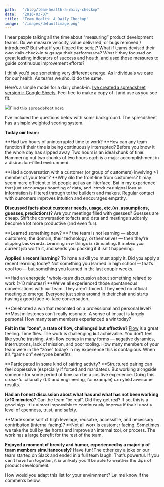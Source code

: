 ```yaml
---
path:	"/blog/team-health-a-daily-checkup"
date:	"2016-03-07"
title:	"Team Health: A Daily Checkup"
image:	"/images/defaultimage.png"
---
```


I hear people talking all the time about “measuring” product development teams. Do we measure velocity, value delivered, or bugs removed / introduced? But what if you flipped the script? What if teams devised their own daily check-in to gauge their performance? What if they focused on great leading indicators of success and health, and used those measures to guide continuous improvement efforts?

I think you’d see something very different emerge. As individuals we care for our health. As teams we should do the same.

Here’s a simple model for a daily check-in. [I’ve created a spreadsheet version in Google Sheets](https://docs.google.com/spreadsheets/d/1UF4WVf7GCi4XmmZK5V4x6W1LMGu7Rm1_aVbmw3Ltv6U/edit?usp=sharing). Feel free to make a copy of it and use as you see fit.

![](/images/0*Q7NvVjfvs3dvDzOe.)Find this spreadsheet [here](https://docs.google.com/spreadsheets/d/1hUet-D9RLR7ctg6-KW9SNNrYRbL5-zYwt9eCYxLbokE/edit?usp=sharing)

I’ve included the questions below with some background. The spreadsheet has a simple weighted scoring system.

**Today our team:**

**Had two hours of uninterrupted time to work? **How can any team function if their time is being continuously interrupted? Before you know it the whole day has slipped away. Two hours is an ideal chunk of time. Hammering out two chunks of two hours each is a major accomplishment in a distraction-filled environment.

**Had a conversation with a customer (or group of customers) involving >1 member of your team? **Why silo the front-line from customers? It may seem more efficient to let people act as an interface. But in my experience that just encourages hoarding of data, and introduces signal loss as information is filtered through to the builders and makers. Regular contact with customers improves intuition and encourages empathy.

**Discussed facts about customer needs, usage, etc.(vs. assumptions, guesses, predictions)?** Are your meetings filled with guesses? Guesses are cheap. Shift the conversation to facts and data and meetings suddenly become a lot more productive (and even fun).

**Learned something new? **If the team is not learning — about customers, the domain, their technology, or themselves — then they’re slipping backwards. Learning new things is stimulating. It makes your current job worth it, and sends you packing if it isn’t happening.

**Applied a recent learning**? To hone a skill you must apply it. Did you apply a recent learning today? Not something you learned in high school — that’s cool too — but something you learned in the last couple weeks.

**Had an energetic / whole-team discussion about something related to work (>10 minutes)? **We’ve all experienced those spontaneous conversations with our team. They aren’t forced. They need no official meeting to emerge. Everyone just spins around in their chair and starts having a good face-to-face conversation.

**Celebrated a win that resonated on a professional and personal level? **Most milestones don’t really resonate. A sense of impact is largely personal. How many team members experienced a win today?

**Felt in the “zone”, a state of flow, challenged but effective?** [Flow](https://en.wikipedia.org/wiki/Flow_%28psychology%29) is a great feeling. Time flies. The work is challenging but achievable. You don’t feel like you’re trashing. Anti-flow comes in many forms — negative dynamics, interruptions, lack of mission, and poor tooling. How many members of your team were in the “zone” today? In my experience this is contagious. When it’s “game on” everyone benefits.

**Participated in some kind of pairing activity? **Structured pairing can feel oppressive (especially if forced and mandated). But working alongside someone for some period of time can be a positive experience. Doing this cross-functionally (UX and engineering, for example) can yield awesome results.

**Had an honest discussion about what has and what has not been working (>10 minutes)**? Can the team “be real”. Did they get real? If so, this is a good sign. It is almost impossible to continuously improve if their is not a level of openness, trust, and safety.

**Made some sort of high leverage, reusable, accessible, and necessary contribution (internal facing)? **Not all work is customer facing. Sometimes we take the bull by the horns and improve an internal tool, or process. The work has a large benefit for the rest of the team.

**Enjoyed a moment of brevity and humor, experienced by a majority of team members simultaneously?** Have fun! The other day a joke on our team started on Slack and ended in a full team laugh. That’s powerful. If you can’t have fun together, it is unlikely you’ll be able to weather the dips of product development.

How would you adapt this list for your environment? Let me know if the comments below.

